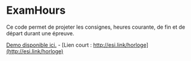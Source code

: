 # ExamHours
Ce code permet de projeter les consignes, heures courante, de fin et de départ durant une épreuve. 

[Demo disponible ici.](http://heb-esi.github.io/ExamHours/) - [Lien court : http://esi.link/horloge](http://esi.link/horloge)



